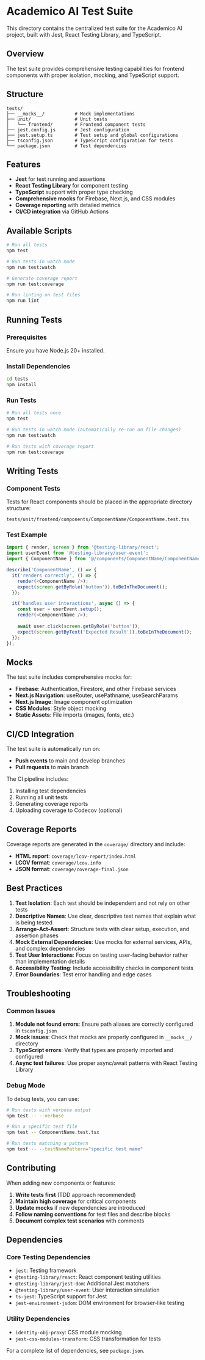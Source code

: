 # Academico AI Test Suite

This directory contains the centralized test suite for the Academico AI project, built with Jest, React Testing Library, and TypeScript.

## Overview

The test suite provides comprehensive testing capabilities for frontend components with proper isolation, mocking, and TypeScript support.

## Structure

```
tests/
├── __mocks__/           # Mock implementations
├── unit/                # Unit tests
│   └── frontend/        # Frontend component tests
├── jest.config.js       # Jest configuration
├── jest.setup.ts        # Test setup and global configurations
├── tsconfig.json        # TypeScript configuration for tests
└── package.json         # Test dependencies
```

## Features

- **Jest** for test running and assertions
- **React Testing Library** for component testing
- **TypeScript** support with proper type checking
- **Comprehensive mocks** for Firebase, Next.js, and CSS modules
- **Coverage reporting** with detailed metrics
- **CI/CD integration** via GitHub Actions

## Available Scripts

```bash
# Run all tests
npm test

# Run tests in watch mode
npm run test:watch

# Generate coverage report
npm run test:coverage

# Run linting on test files
npm run lint
```

## Running Tests

### Prerequisites

Ensure you have Node.js 20+ installed.

### Install Dependencies

```bash
cd tests
npm install
```

### Run Tests

```bash
# Run all tests once
npm test

# Run tests in watch mode (automatically re-run on file changes)
npm run test:watch

# Run tests with coverage report
npm run test:coverage
```

## Writing Tests

### Component Tests

Tests for React components should be placed in the appropriate directory structure:

```
tests/unit/frontend/components/ComponentName/ComponentName.test.tsx
```

### Test Example

```typescript
import { render, screen } from '@testing-library/react';
import userEvent from '@testing-library/user-event';
import { ComponentName } from '@/components/ComponentName/ComponentName';

describe('ComponentName', () => {
  it('renders correctly', () => {
    render(<ComponentName />);
    expect(screen.getByRole('button')).toBeInTheDocument();
  });

  it('handles user interactions', async () => {
    const user = userEvent.setup();
    render(<ComponentName />);
    
    await user.click(screen.getByRole('button'));
    expect(screen.getByText('Expected Result')).toBeInTheDocument();
  });
});
```

## Mocks

The test suite includes comprehensive mocks for:

- **Firebase**: Authentication, Firestore, and other Firebase services
- **Next.js Navigation**: useRouter, usePathname, useSearchParams
- **Next.js Image**: Image component optimization
- **CSS Modules**: Style object mocking
- **Static Assets**: File imports (images, fonts, etc.)

## CI/CD Integration

The test suite is automatically run on:

- **Push events** to main and develop branches
- **Pull requests** to main branch

The CI pipeline includes:
1. Installing test dependencies
2. Running all unit tests
3. Generating coverage reports
4. Uploading coverage to Codecov (optional)

## Coverage Reports

Coverage reports are generated in the `coverage/` directory and include:

- **HTML report**: `coverage/lcov-report/index.html`
- **LCOV format**: `coverage/lcov.info`
- **JSON format**: `coverage/coverage-final.json`

## Best Practices

1. **Test Isolation**: Each test should be independent and not rely on other tests
2. **Descriptive Names**: Use clear, descriptive test names that explain what is being tested
3. **Arrange-Act-Assert**: Structure tests with clear setup, execution, and assertion phases
4. **Mock External Dependencies**: Use mocks for external services, APIs, and complex dependencies
5. **Test User Interactions**: Focus on testing user-facing behavior rather than implementation details
6. **Accessibility Testing**: Include accessibility checks in component tests
7. **Error Boundaries**: Test error handling and edge cases

## Troubleshooting

### Common Issues

1. **Module not found errors**: Ensure path aliases are correctly configured in `tsconfig.json`
2. **Mock issues**: Check that mocks are properly configured in `__mocks__/` directory
3. **TypeScript errors**: Verify that types are properly imported and configured
4. **Async test failures**: Use proper async/await patterns with React Testing Library

### Debug Mode

To debug tests, you can use:

```bash
# Run tests with verbose output
npm test -- --verbose

# Run a specific test file
npm test -- ComponentName.test.tsx

# Run tests matching a pattern
npm test -- --testNamePattern="specific test name"
```

## Contributing

When adding new components or features:

1. **Write tests first** (TDD approach recommended)
2. **Maintain high coverage** for critical components
3. **Update mocks** if new dependencies are introduced
4. **Follow naming conventions** for test files and describe blocks
5. **Document complex test scenarios** with comments

## Dependencies

### Core Testing Dependencies

- `jest`: Testing framework
- `@testing-library/react`: React component testing utilities
- `@testing-library/jest-dom`: Additional Jest matchers
- `@testing-library/user-event`: User interaction simulation
- `ts-jest`: TypeScript support for Jest
- `jest-environment-jsdom`: DOM environment for browser-like testing

### Utility Dependencies

- `identity-obj-proxy`: CSS module mocking
- `jest-css-modules-transform`: CSS transformation for tests

For a complete list of dependencies, see `package.json`.
